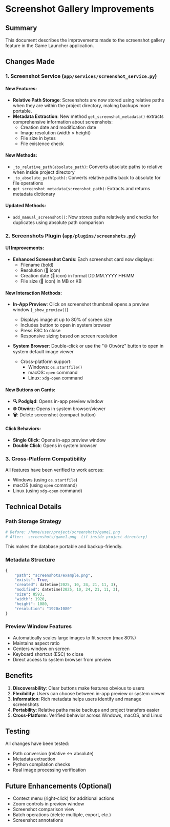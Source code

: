 # Screenshot Gallery Improvements

## Summary
This document describes the improvements made to the screenshot gallery feature in the Game Launcher application.

## Changes Made

### 1. Screenshot Service (`app/services/screenshot_service.py`)

#### New Features:
- **Relative Path Storage**: Screenshots are now stored using relative paths when they are within the project directory, making backups more portable.
- **Metadata Extraction**: New method `get_screenshot_metadata()` extracts comprehensive information about screenshots:
  - Creation date and modification date
  - Image resolution (width × height)
  - File size in bytes
  - File existence check

#### New Methods:
- `_to_relative_path(absolute_path)`: Converts absolute paths to relative when inside project directory
- `_to_absolute_path(path)`: Converts relative paths back to absolute for file operations
- `get_screenshot_metadata(screenshot_path)`: Extracts and returns metadata dictionary

#### Updated Methods:
- `add_manual_screenshot()`: Now stores paths relatively and checks for duplicates using absolute path comparison

### 2. Screenshots Plugin (`app/plugins/screenshots.py`)

#### UI Improvements:
- **Enhanced Screenshot Cards**: Each screenshot card now displays:
  - Filename (bold)
  - Resolution (📐 icon)
  - Creation date (📅 icon) in format DD.MM.YYYY HH:MM
  - File size (💾 icon) in MB or KB

#### New Interaction Methods:
- **In-App Preview**: Click on screenshot thumbnail opens a preview window (`_show_preview()`)
  - Displays image at up to 80% of screen size
  - Includes button to open in system browser
  - Press ESC to close
  - Responsive sizing based on screen resolution

- **System Browser**: Double-click or use the "🌐 Otwórz" button to open in system default image viewer
  - Cross-platform support:
    - Windows: `os.startfile()`
    - macOS: `open` command
    - Linux: `xdg-open` command

#### New Buttons on Cards:
- **🔍 Podgląd**: Opens in-app preview window
- **🌐 Otwórz**: Opens in system browser/viewer
- **🗑️**: Delete screenshot (compact button)

#### Click Behaviors:
- **Single Click**: Opens in-app preview window
- **Double Click**: Opens in system browser

### 3. Cross-Platform Compatibility
All features have been verified to work across:
- Windows (using `os.startfile`)
- macOS (using `open` command)
- Linux (using `xdg-open` command)

## Technical Details

### Path Storage Strategy
```python
# Before: /home/user/project/screenshots/game1.png
# After:  screenshots/game1.png  (if inside project directory)
```

This makes the database portable and backup-friendly.

### Metadata Structure
```python
{
    "path": "screenshots/example.png",
    "exists": True,
    "created": datetime(2025, 10, 24, 21, 11, 3),
    "modified": datetime(2025, 10, 24, 21, 11, 3),
    "size": 8593,
    "width": 1920,
    "height": 1080,
    "resolution": "1920×1080"
}
```

### Preview Window Features
- Automatically scales large images to fit screen (max 80%)
- Maintains aspect ratio
- Centers window on screen
- Keyboard shortcut (ESC) to close
- Direct access to system browser from preview

## Benefits

1. **Discoverability**: Clear buttons make features obvious to users
2. **Flexibility**: Users can choose between in-app preview or system viewer
3. **Information**: Rich metadata helps users identify and manage screenshots
4. **Portability**: Relative paths make backups and project transfers easier
5. **Cross-Platform**: Verified behavior across Windows, macOS, and Linux

## Testing

All changes have been tested:
- Path conversion (relative ↔ absolute)
- Metadata extraction
- Python compilation checks
- Real image processing verification

## Future Enhancements (Optional)

- Context menu (right-click) for additional actions
- Zoom controls in preview window
- Screenshot comparison view
- Batch operations (delete multiple, export, etc.)
- Screenshot annotations
